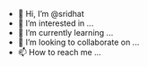 - 👋 Hi, I’m @sridhat
- 👀 I’m interested in ...
- 🌱 I’m currently learning ...
- 💞️ I’m looking to collaborate on ...
- 📫 How to reach me ...

<!---
sridhat/sridhat is a ✨ special ✨ repository because its `README.md` (this file) appears on your GitHub profile.
You can click the Preview link to take a look at your changes.
--->
